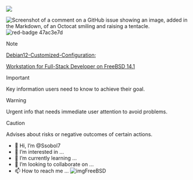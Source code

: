 <p align="left">
  <img  src="https://www.codewars.com/users/Siergej/badges/large">
</p>  


![Screenshot of a comment on a GitHub issue showing an image, added in the Markdown, of an Octocat smiling and raising a tentacle.](https://myoctocat.com/assets/images/base-octocat.svg)
![red-badge 47ac3e7d](https://github.com/Ssobol7/Ssobol7/assets/135639288/c2fc7457-0a32-4556-9eda-340bc1f66f6a)


> [!NOTE]
> [Debian12-Customized-Configuration](https://github.com/Ssobol7/Debian12-Customized-Configuration);
>
> [Workstation for Full-Stack Developer on FreeBSD 14.1]() 

> [!IMPORTANT]
> Key information users need to know to achieve their goal.

> [!WARNING]
> Urgent info that needs immediate user attention to avoid problems.

> [!CAUTION]
> Advises about risks or negative outcomes of certain actions.



- 👋 Hi, I’m @Ssobol7
- 👀 I’m interested in ...
- 🌱 I’m currently learning ...
- 💞️ I’m looking to collaborate on ...
- 📫 How to reach me ...
![imgFreeBSD](https://github.com/user-attachments/assets/85048b47-aa21-4391-871f-cd3f5d4ccf85)
<!---
Ssobol7/Ssobol7 is a ✨ special ✨ repository because its `README.md` (this file) appears on your GitHub profile.
You can click the Preview link to take a look at your changes.
--->
